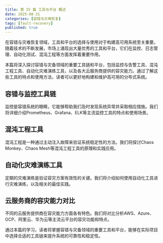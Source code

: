```yaml
---
title: 第 IV 篇 工具与平台 概述
date: 2025-08-31
categories: [容错与灾难恢复]
tags: [fault-recovery]
published: true
---
```


在容错与灾难恢复领域，工具和平台的选择与使用对于构建高可用系统至关重要。随着技术的不断发展，市场上涌现出大量优秀的工具和平台，它们在监控、日志管理、自动化测试、混沌工程等方面发挥着重要作用。

本篇将深入探讨容错与灾备领域的重要工具链和平台，包括监控与告警工具、混沌工程工具、自动化灾难演练工具，以及各大云服务商提供的容灾能力。通过了解这些工具的特点和使用方法，读者可以更好地构建和维护高可用的分布式系统。

## 容错与监控工具链

监控是容错系统的眼睛，它能够帮助我们及时发现系统异常并采取相应措施。我们将详细介绍Prometheus、Grafana、ELK等主流监控工具的特点和使用场景。

## 混沌工程工具

混沌工程是一种通过主动注入故障来验证系统稳定性的方法。我们将探讨Chaos Monkey、Chaos Mesh等混沌工程工具的原理和实践应用。

## 自动化灾难演练工具

定期的灾难演练是验证容灾方案有效性的关键。我们将介绍如何使用自动化工具进行灾难演练，以及相关的最佳实践。

## 云服务商的容灾能力对比

不同的云服务提供商在容灾能力方面各有特色。我们将对比分析AWS、Azure、GCP、阿里云、华为云等主流云平台的容灾功能和特点。

通过本篇的学习，读者将掌握容错与灾备领域的重要工具和平台，能够在实际项目中选择合适的工具链来提升系统的可靠性和稳定性。